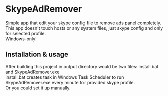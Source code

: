 # SkypeAdRemover

Simple app that edit your skype config file to remove ads panel completely.  
This app doesn't touch hosts or any system files, just skype config and only for selected profile.  
Windows-only!

## Installation & usage

After building this project in output directory would be two files: install.bat and SkypeAdRemover.exe  
install.bat creates task in Windows Task Scheduler to run SkypeAdRemover.exe every minute for provided skype profile.  
Or you could set it up manually.
